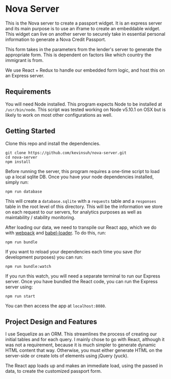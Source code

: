 # Nova Server

This is the Nova server to create a passport widget. It is an express server and its main purpose is to use an iframe to create an embeddable widget. This widget can live on another server to securely take in essential personal information to generate a Nova Credit Passport.

This form takes in the parameters from the lender's server to generate the appropriate form. This is dependent on factors like which country the immigrant is from.

We use React + Redux to handle our embedded form logic, and host this on an Express server.

## Requirements
You will need Node installed. This program expects Node to be installed at `/usr/bin/node`. This
script was tested working on Node v5.10.1 on OSX but is likely to work on most other
configurations as well.

## Getting Started

Clone this repo and install the dependencies.
```
git clone https://github.com/kevinsuh/nova-server.git
cd nova-server
npm install
```
Before running the server, this program requires a one-time script to load up a local sqlite DB. Once you have your node dependencies installed, simply run:
```
npm run database
```
This will create a `database.sqlite` with a `requests` table and a `responses` table in the root level of this directory. This will be the information we store on each request to our servers, for analytics purposes as well as maintability / stability monitoring.

After loading our data, we need to transpile our React app, which we do with [webpack](https://webpack.github.io/) and [babel-loader](https://github.com/babel/babel-loader). To do this, run:
```
npm run bundle
```
If you want to reload your dependencies each time you save (for development purposes) you can run:
```
npm run bundle:watch
```
If you run this watch, you will need a separate terminal to run our Express server. Once you have bundled the React code, you can run the Express server using:
```
npm run start
```
You can then access the app at `localhost:8080`.

## Project Design and Features
I use Sequelize as an ORM. This streamlines the process of creating our initial tables and for each query. I mainly chose to go with React, although it was not a requirement, because it is much simpler to generate dynamic HTML content that way. Otherwise, you must either generate HTML on the server-side or create lots of elements using jQuery (yuck).

The React app loads up and makes an immediate load, using the passed in data, to create the customized passport form.
